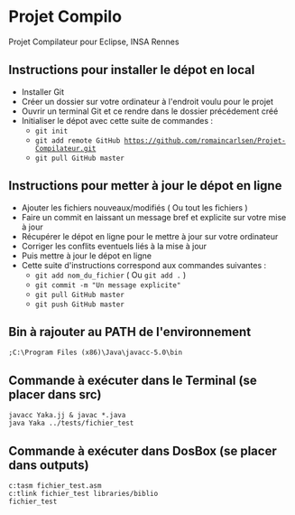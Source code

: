 ﻿Projet Compilo
=============

Projet Compilateur pour Eclipse, INSA Rennes


Instructions pour installer le dépot en local
-------------

- Installer Git
- Créer un dossier sur votre ordinateur à l'endroit voulu pour le projet
- Ouvrir un terminal Git et ce rendre dans le dossier précédement créé
- Initialiser le dépot avec cette suite de commandes :
	* <code>git init</code>
	* <code>git add remote GitHub https://github.com/romaincarlsen/Projet-Compilateur.git</code>
	* <code>git pull GitHub master</code>


Instructions pour metter à jour le dépot en ligne
-------------
- Ajouter les fichiers nouveaux/modifiés ( Ou tout les fichiers )
- Faire un commit en laissant un message bref et explicite sur votre mise à jour
- Récupérer le dépot en ligne pour le mettre à jour sur votre ordinateur
- Corriger les conflits eventuels liés à la mise à jour
- Puis mettre à jour le dépot en ligne
- Cette suite d'instructions correspond aux commandes suivantes :
	* <code>git add nom_du_fichier</code> ( Ou <code>git add .</code> )
	* <code>git commit -m "Un message explicite"</code>
	* <code>git pull GitHub master</code>
	* <code>git push GitHub master</code>


Bin à rajouter au PATH de l'environnement
-------------
<code>;C:\Program Files (x86)\Java\javacc-5.0\bin</code>


Commande à exécuter dans le Terminal (se placer dans src)
-------------
<code>javacc Yaka.jj & javac *.java</code>  
<code>java Yaka ../tests/fichier_test</code>

Commande à exécuter dans DosBox (se placer dans outputs)
-------------
<code>c:tasm fichier_test.asm</code>  
<code>c:tlink fichier_test libraries/biblio</code>  
<code>fichier_test</code>
